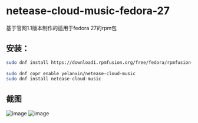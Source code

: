 # netease-cloud-music-fedora-27
基于官网1.1版本制作的适用于fedora 27的rpm包

## 安装：
```bash
sudo dnf install https://download1.rpmfusion.org/free/fedora/rpmfusion-free-release-$(rpm -E %fedora).noarch.rpm
  
sudo dnf copr enable yelanxin/netease-cloud-music
sudo dnf install netease-cloud-music
```
## 截图
![image](https://github.com/yelanxin/netease-cloud-music-fedora-27/blob/master/img.png)
![image](https://github.com/yelanxin/netease-cloud-music-fedora-27/blob/master/fedora2.png)
